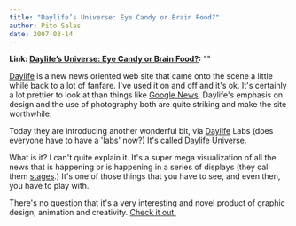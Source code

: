 ```yaml
---
title: "Daylife’s Universe: Eye Candy or Brain Food?"
author: Pito Salas
date: 2007-03-14
---
```


**Link: [Daylife’s Universe: Eye Candy or Brain Food?](None):** ""

[Daylife](<http://www.daylife.com>) is a new news oriented web site that came
onto the scene a little while back to a lot of fanfare. I've used it on and
off and it's ok. It's certainly a lot prettier to look at than things like
[Google News](<http://news.google.com/nwshp?ned=>). Daylife's emphasis on
design and the use of photography both are quite striking and make the site
worthwhile.

Today they are introducing another wonderful bit, via
[Daylife](<http://www.daylife.com/labs>) Labs (does everyone have to have a
'labs' now?) It's called [Daylife Universe.](<http://universe.daylife.com/>)

What is it? I can't quite explain it. It's a super mega visualization of all
the news that is happening or is happening in a series of displays (they call
them [stages](<http://universe.daylife.com/stages.html>).) It's one of those
things that you have to see, and even then, you have to play with.

There's no question that it's a very interesting and novel product of graphic
design, animation and creativity. [Check it
out.](<http://universe.daylife.com/>)


